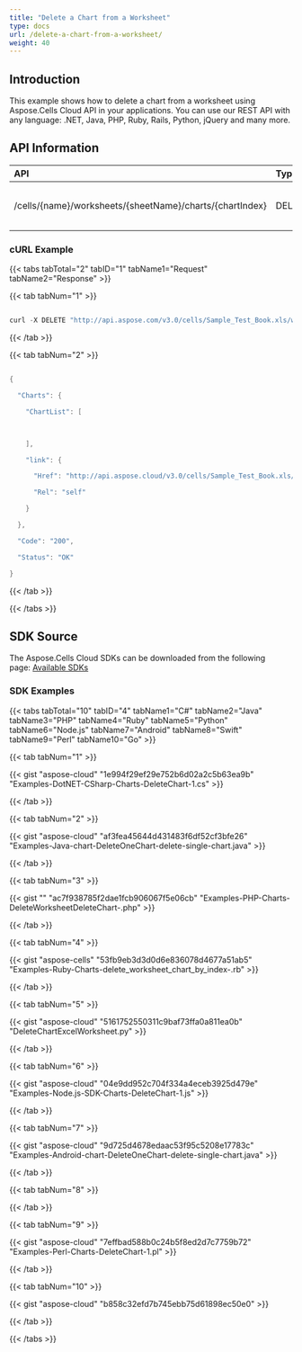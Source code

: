 ```yaml
---
title: "Delete a Chart from a Worksheet"
type: docs
url: /delete-a-chart-from-a-worksheet/
weight: 40
---
```


## **Introduction**
This example shows how to delete a chart from a worksheet using Aspose.Cells Cloud API in your applications. You can use our REST API with any language: .NET, Java, PHP, Ruby, Rails, Python, jQuery and many more.
## **API Information**

|**API**|**Type**|**Description**|**Resource Link**|
| :- | :- | :- | :- |
|/cells/{name}/worksheets/{sheetName}/charts/{chartIndex}|DELETE|Deletes a chart by index in worksheet|[DeleteWorksheetDeleteChart](https://apireference.aspose.cloud/cells/#/Charts/DeleteWorksheetDeleteChart)|
### **cURL Example**
{{< tabs tabTotal="2" tabID="1" tabName1="Request" tabName2="Response" >}}

{{< tab tabNum="1" >}}

```java

curl -X DELETE "http://api.aspose.com/v3.0/cells/Sample_Test_Book.xls/worksheets/Sheet5/charts/0" -H "Content-Type: application/json" -H "Accept: application/json"

```

{{< /tab >}}

{{< tab tabNum="2" >}}

```java

{

  "Charts": {

    "ChartList": [



    ],

    "link": {

      "Href": "http://api.aspose.cloud/v3.0/cells/Sample_Test_Book.xls/worksheets/Sheet5/charts",

      "Rel": "self"

    }

  },

  "Code": "200",

  "Status": "OK"

}

```

{{< /tab >}}

{{< /tabs >}}
## **SDK Source**
The Aspose.Cells Cloud SDKs can be downloaded from the following page: [Available SDKs](/cells/available-sdks/)
### **SDK Examples**
{{< tabs tabTotal="10" tabID="4" tabName1="C#" tabName2="Java" tabName3="PHP" tabName4="Ruby" tabName5="Python" tabName6="Node.js" tabName7="Android" tabName8="Swift" tabName9="Perl" tabName10="Go" >}}

{{< tab tabNum="1" >}}

{{< gist "aspose-cloud" "1e994f29ef29e752b6d02a2c5b63ea9b" "Examples-DotNET-CSharp-Charts-DeleteChart-1.cs" >}}

{{< /tab >}}

{{< tab tabNum="2" >}}

{{< gist "aspose-cloud" "af3fea45644d431483f6df52cf3bfe26" "Examples-Java-chart-DeleteOneChart-delete-single-chart.java" >}}



{{< /tab >}}

{{< tab tabNum="3" >}}

{{< gist "" "ac7f938785f2dae1fcb906067f5e06cb" "Examples-PHP-Charts-DeleteWorksheetDeleteChart-.php" >}}

{{< /tab >}}

{{< tab tabNum="4" >}}

{{< gist "aspose-cells" "53fb9eb3d3d0d6e836078d4677a51ab5" "Examples-Ruby-Charts-delete_worksheet_chart_by_index-.rb" >}}

{{< /tab >}}

{{< tab tabNum="5" >}}

{{< gist "aspose-cloud" "5161752550311c9baf73ffa0a811ea0b" "DeleteChartExcelWorksheet.py" >}}



{{< /tab >}}

{{< tab tabNum="6" >}}

{{< gist "aspose-cloud" "04e9dd952c704f334a4eceb3925d479e" "Examples-Node.js-SDK-Charts-DeleteChart-1.js" >}}

{{< /tab >}}

{{< tab tabNum="7" >}}

{{< gist "aspose-cloud" "9d725d4678edaac53f95c5208e17783c" "Examples-Android-chart-DeleteOneChart-delete-single-chart.java" >}}

{{< /tab >}}

{{< tab tabNum="8" >}}

{{< /tab >}}

{{< tab tabNum="9" >}}

{{< gist "aspose-cloud" "7effbad588b0c24b5f8ed2d7c7759b72" "Examples-Perl-Charts-DeleteChart-1.pl" >}}

{{< /tab >}}

{{< tab tabNum="10" >}}

{{< gist "aspose-cloud" "b858c32efd7b745ebb75d61898ec50e0" >}}

{{< /tab >}}

{{< /tabs >}}
